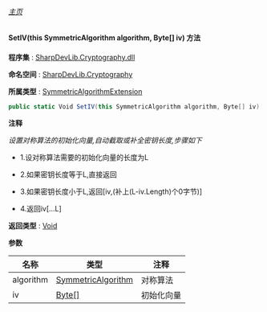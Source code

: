 ###### [主页](./Index.md "主页")

#### SetIV(this SymmetricAlgorithm algorithm, Byte[] iv) 方法

**程序集** : [SharpDevLib.Cryptography.dll](./SharpDevLib.Cryptography.assembly.md "SharpDevLib.Cryptography.dll")

**命名空间** : [SharpDevLib.Cryptography](./SharpDevLib.Cryptography.namespace.md "SharpDevLib.Cryptography")

**所属类型** : [SymmetricAlgorithmExtension](./SharpDevLib.Cryptography.SymmetricAlgorithmExtension.md "SymmetricAlgorithmExtension")

``` csharp
public static Void SetIV(this SymmetricAlgorithm algorithm, Byte[] iv)
```

**注释**

*设置对称算法的初始化向量,自动截取或补全密钥长度,步骤如下*

* 1.设对称算法需要的初始化向量的长度为L

* 2.如果密钥长度等于L,直接返回

* 3.如果密钥长度小于L,返回[iv,(补上(L-iv.Length)个0字节)]

* 4.返回iv[...L]



**返回类型** : [Void](https://learn.microsoft.com/en-us/dotnet/api/system.void "Void")


**参数**

|名称|类型|注释|
|---|---|---|
|algorithm|[SymmetricAlgorithm](https://learn.microsoft.com/en-us/dotnet/api/system.security.cryptography.symmetricalgorithm "SymmetricAlgorithm")|对称算法|
|iv|[Byte\[\]](https://learn.microsoft.com/en-us/dotnet/api/system.byte[] "Byte\[\]")|初始化向量|


